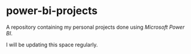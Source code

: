 # power-bi-projects

A repository containing my personal projects done using *Microsoft Power BI*.

I will be updating this space regularly.
